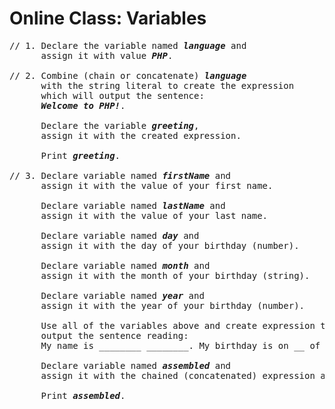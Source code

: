 # Online Class: Variables

<pre style="overflow-wrap: break-word;">
// 1. Declare the variable named <strong><em>language</em></strong> and 
      assign it with value <strong><em>PHP</em></strong>.

// 2. Combine (chain or concatenate) <strong><em>language</em></strong> 
      with the string literal to create the expression 
      which will output the sentence: 
      <strong><em>Welcome to PHP!</strong></em>. 
      
      Declare the variable <strong><em>greeting</em></strong>, 
      assign it with the created expression. 
      
      Print <strong><em>greeting</em></strong>.

// 3. Declare variable named <strong><em>firstName</strong></em> and 
      assign it with the value of your first name.
      
      Declare variable named <strong><em>lastName</strong></em> and 
      assign it with the value of your last name.

      Declare variable named <strong><em>day</strong></em> and 
      assign it with the day of your birthday (number).
      
      Declare variable named <strong><em>month</strong></em> and 
      assign it with the month of your birthday (string).
      
      Declare variable named <strong><em>year</strong></em> and 
      assign it with the year of your birthday (number).
      
      Use all of the variables above and create expression that will
      output the sentence reading:
      My name is ________ ________. My birthday is on __ of ________, ____.
      
      Declare variable named <strong><em>assembled</strong></em> and 
      assign it with the chained (concatenated) expression above.

      Print <strong><em>assembled</strong></em>.
</pre>
